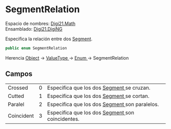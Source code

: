 # SegmentRelation

Espacio de nombres: [Digi21.Math](../)  
Ensamblado: [Digi21.DigiNG](../../)

Especifica la relación entre dos [Segment](../clases/segment.md).

```csharp
public enum SegmentRelation
```

Herencia [Object](https://docs.microsoft.com/en-us/dotnet/api/system.object?view=net-5.0) → [ValueType ](https://docs.microsoft.com/en-us/dotnet/api/system.valuetype?view=net-5.0)→ [Enum ](https://docs.microsoft.com/en-us/dotnet/api/system.enum?view=net-5.0)→ SegmentRelation

## Campos

|  |  |  |
| :--- | :--- | :--- |
| Crossed | 0 | Especifica que los dos [Segment ](../clases/segment.md)se cruzan. |
| Cutted | 1 | Especifica que los dos [Segment ](../clases/segment.md)se cortan. |
| Paralel | 2 | Especifica que los dos [Segment ](../clases/segment.md)son paralelos. |
| Coincident | 3 | Especifica que los dos [Segment ](../clases/segment.md)son coincidentes. |

